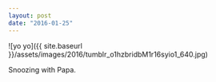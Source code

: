 ```yaml
---
layout: post
date: "2016-01-25"
---
```


![yo yo]({{ site.baseurl }}/assets/images/2016/tumblr_o1hzbridbM1r16syio1_640.jpg)

Snoozing with Papa.
